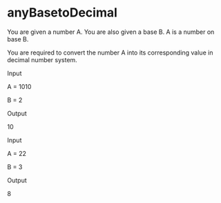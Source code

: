 # anyBasetoDecimal

You are given a number A. You are also given a base B. A is a number on base B.

You are required to convert the number A into its corresponding value in decimal number system.


Input

A = 1010

B = 2


Output

10

Input

A = 22 

B = 3

Output

8
